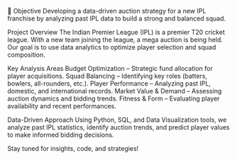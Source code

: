 📌 Objective
Developing a data-driven auction strategy for a new IPL franchise by analyzing past IPL data to build a strong and balanced squad.

Project Overview
The Indian Premier League (IPL) is a premier T20 cricket league. With a new team joining the league, a mega auction is being held. Our goal is to use data analytics to optimize player selection and squad composition.

Key Analysis Areas
Budget Optimization  – Strategic fund allocation for player acquisitions.
Squad Balancing – Identifying key roles (batters, bowlers, all-rounders, etc.).
Player Performance  – Analyzing past IPL, domestic, and international records.
Market Value & Demand  – Assessing auction dynamics and bidding trends.
Fitness & Form – Evaluating player availability and recent performances.

Data-Driven Approach
Using Python, SQL, and Data Visualization tools, we analyze past IPL statistics, identify auction trends, and predict player values to make informed bidding decisions.

Stay tuned for insights, code, and strategies!
